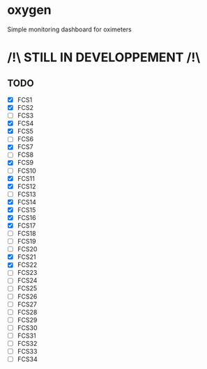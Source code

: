 # oxygen
Simple monitoring dashboard for oximeters

# /!\ STILL IN DEVELOPPEMENT /!\

## TODO

- [X] FCS1
- [X] FCS2
- [ ] FCS3
- [X] FCS4
- [X] FCS5
- [ ] FCS6
- [X] FCS7
- [ ] FCS8
- [X] FCS9
- [ ] FCS10
- [X] FCS11
- [X] FCS12
- [ ] FCS13
- [X] FCS14
- [X] FCS15
- [X] FCS16
- [X] FCS17
- [ ] FCS18
- [ ] FCS19
- [ ] FCS20
- [X] FCS21
- [X] FCS22
- [ ] FCS23
- [ ] FCS24
- [ ] FCS25
- [ ] FCS26
- [ ] FCS27
- [ ] FCS28
- [ ] FCS29
- [ ] FCS30
- [ ] FCS31
- [ ] FCS32
- [ ] FCS33
- [ ] FCS34